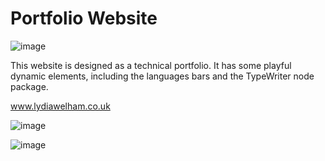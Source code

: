 # Portfolio Website

![image](https://user-images.githubusercontent.com/90731882/157111899-cbe2e047-18eb-4ebc-a109-1065a77218fc.png)

This website is designed as a technical portfolio. It has some playful dynamic elements, including the languages bars and the TypeWriter node package. 

www.lydiawelham.co.uk

![image](https://user-images.githubusercontent.com/90731882/157110811-036966bd-2b38-4745-a651-05e6ba97a6b4.png)

![image](https://user-images.githubusercontent.com/90731882/157111688-02b52462-63b8-4e39-88b4-85d3169593d7.png)
